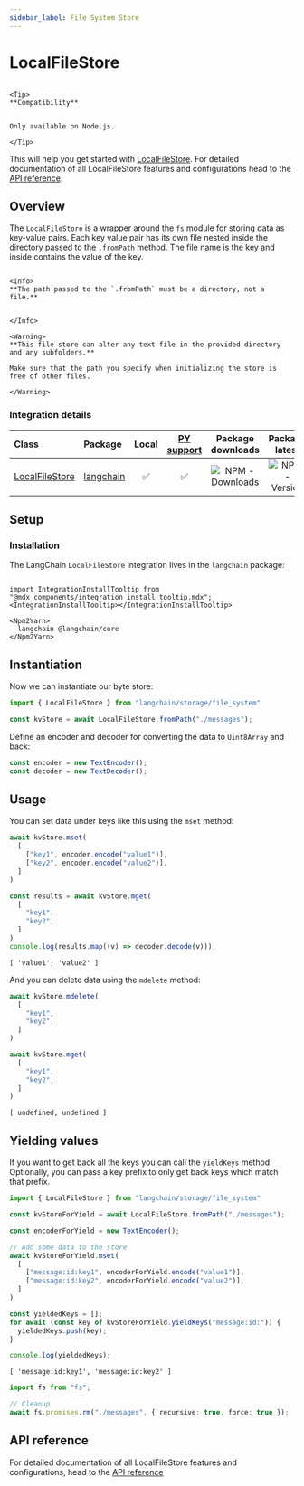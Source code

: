 ```yaml
---
sidebar_label: File System Store
---
```


# LocalFileStore

```{=mdx}

<Tip>
**Compatibility**


Only available on Node.js.

</Tip>

```
This will help you get started with [LocalFileStore](/oss/concepts/key_value_stores). For detailed documentation of all LocalFileStore features and configurations head to the [API reference](https://api.js.langchain.com/classes/langchain.storage_file_system.LocalFileStore.html).

## Overview

The `LocalFileStore` is a wrapper around the `fs` module for storing data as key-value pairs.
Each key value pair has its own file nested inside the directory passed to the `.fromPath` method.
The file name is the key and inside contains the value of the key.

```{=mdx}

<Info>
**The path passed to the `.fromPath` must be a directory, not a file.**


</Info>

<Warning>
**This file store can alter any text file in the provided directory and any subfolders.**

Make sure that the path you specify when initializing the store is free of other files.

</Warning>

```
### Integration details

| Class | Package | Local | [PY support](https://python.langchain.com/docs/integrations/stores/file_system/) | Package downloads | Package latest |
| :--- | :--- | :---: | :---: |  :---: | :---: |
| [LocalFileStore](https://api.js.langchain.com/classes/langchain.storage_file_system.LocalFileStore.html) | [langchain](https://api.js.langchain.com/modules/langchain.storage_file_system.html) | ✅ | ✅ | ![NPM - Downloads](https://img.shields.io/npm/dm/langchain?style=flat-square&label=%20&) | ![NPM - Version](https://img.shields.io/npm/v/langchain?style=flat-square&label=%20&) |

## Setup

### Installation

The LangChain `LocalFileStore` integration lives in the `langchain` package:

```{=mdx}

import IntegrationInstallTooltip from "@mdx_components/integration_install_tooltip.mdx";
<IntegrationInstallTooltip></IntegrationInstallTooltip>

<Npm2Yarn>
  langchain @langchain/core
</Npm2Yarn>

```
## Instantiation

Now we can instantiate our byte store:


```typescript
import { LocalFileStore } from "langchain/storage/file_system"

const kvStore = await LocalFileStore.fromPath("./messages");
```
Define an encoder and decoder for converting the data to `Uint8Array` and back:


```typescript
const encoder = new TextEncoder();
const decoder = new TextDecoder();
```
## Usage

You can set data under keys like this using the `mset` method:


```typescript
await kvStore.mset(
  [
    ["key1", encoder.encode("value1")],
    ["key2", encoder.encode("value2")],
  ]
)

const results = await kvStore.mget(
  [
    "key1",
    "key2",
  ]
)
console.log(results.map((v) => decoder.decode(v)));
```
```output
[ 'value1', 'value2' ]
```
And you can delete data using the `mdelete` method:


```typescript
await kvStore.mdelete(
  [
    "key1",
    "key2",
  ]
)

await kvStore.mget(
  [
    "key1",
    "key2",
  ]
)
```
```output
[ undefined, undefined ]
```
## Yielding values

If you want to get back all the keys you can call the `yieldKeys` method. Optionally, you can pass a key prefix to only get back keys which match that prefix.


```typescript
import { LocalFileStore } from "langchain/storage/file_system"

const kvStoreForYield = await LocalFileStore.fromPath("./messages");

const encoderForYield = new TextEncoder();

// Add some data to the store
await kvStoreForYield.mset(
  [
    ["message:id:key1", encoderForYield.encode("value1")],
    ["message:id:key2", encoderForYield.encode("value2")],
  ]
)

const yieldedKeys = [];
for await (const key of kvStoreForYield.yieldKeys("message:id:")) {
  yieldedKeys.push(key);
}

console.log(yieldedKeys);
```
```output
[ 'message:id:key1', 'message:id:key2' ]
```

```typescript
import fs from "fs";

// Cleanup
await fs.promises.rm("./messages", { recursive: true, force: true });
```

## API reference

For detailed documentation of all LocalFileStore features and configurations, head to the [API reference](https://api.js.langchain.com/classes/langchain_storage_file_system.LocalFileStore.html)
